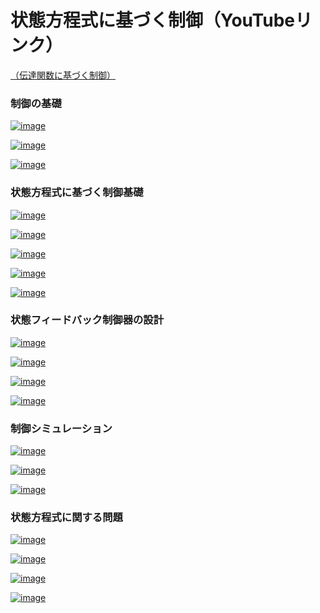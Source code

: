 # 状態方程式に基づく制御（YouTubeリンク）

[（伝達関数に基づく制御）](https://github.com/Hiroshi-Okajima/control-education01-transferfunction)

### 制御の基礎

[![image](https://user-images.githubusercontent.com/112537733/188294783-683afde0-9cb4-4e15-8822-814d69bc1617.png)](https://youtu.be/fk2FTqotmFY)

[![image](https://user-images.githubusercontent.com/112537733/188294695-4e632ff1-613c-4298-a636-ac0cae01bfcc.png)](https://youtu.be/4ygdk0FKV-8)

[![image](https://user-images.githubusercontent.com/112537733/188294717-0a3487b1-2424-455e-a674-b7b55d53e6f6.png)](https://youtu.be/SD5N3Fa3IkM)


### 状態方程式に基づく制御基礎

[![image](https://user-images.githubusercontent.com/112537733/188294740-1b90c606-2f93-48fd-99d2-7fb5c88509ef.png)](https://youtu.be/B4sQMW6f6u0)

[![image](https://user-images.githubusercontent.com/112537733/188294748-d4800a01-6ad6-4849-9a69-6ff4395e522c.png)](https://youtu.be/qj20sB85BpE)

[![image](https://user-images.githubusercontent.com/112537733/188294756-7b40b07c-f555-475a-928f-e742d35d3bcb.png)](https://youtu.be/k8z132MGBiA)

[![image](https://user-images.githubusercontent.com/112537733/188294773-836f7cb1-7aaa-4726-9b1b-c08841b64c3e.png)](https://youtu.be/orw8fx0BpzU)

[![image](https://user-images.githubusercontent.com/112537733/188294791-7617c920-26bb-4294-a995-988dafca0c2e.png)](https://youtu.be/-RPNpDAIkG0)

### 状態フィードバック制御器の設計

[![image](https://user-images.githubusercontent.com/112537733/188294758-e39c47f5-bde1-4055-8f1b-975fa17129b4.png)](https://youtu.be/MUrI469J_Oo)

[![image](https://user-images.githubusercontent.com/112537733/188294769-c0e0e6eb-eb78-43fb-972d-87cb1b3c7004.png)](https://youtu.be/yiFgI6Oos88)

[![image](https://user-images.githubusercontent.com/112537733/188294770-1482d2c5-b934-482c-979c-fcaac4b70f37.png)](https://youtu.be/8GbKBDU2eIw)

[![image](https://user-images.githubusercontent.com/112537733/188294796-9b2a3c37-37ad-4d7d-a857-0603a9ac0fe4.png)](https://youtu.be/nX44f994LAY)

### 制御シミュレーション

[![image](https://user-images.githubusercontent.com/112537733/188294688-cd3675b8-9550-435d-b798-adc10bf63045.png)](https://youtu.be/5UgeK9ZZduU)

[![image](https://user-images.githubusercontent.com/112537733/188294683-5f37d70b-1443-45c4-8e25-19dea47aaf70.png)](https://youtu.be/Pt8BkSSc_0E)

[![image](https://user-images.githubusercontent.com/112537733/188294975-8a6d093c-0ed6-4181-b30b-dc61d9af4dfe.png)](https://youtu.be/eB3Jgighqe4)

### 状態方程式に関する問題

[![image](https://user-images.githubusercontent.com/112537733/188294822-d33143d9-3402-4779-921c-cec22e6b7a32.png)](https://youtu.be/bcv0yFetbts)

[![image](https://user-images.githubusercontent.com/112537733/188294831-56b8e264-ffd3-428c-b8ba-ed85f6b4376a.png)](https://youtu.be/caGzPIMP2v8)

[![image](https://user-images.githubusercontent.com/112537733/188294832-c6714d3c-0e64-4007-90ef-8940818cfb7c.png)](ttps://youtu.be/Kmaf7bnWISo)

[![image](https://user-images.githubusercontent.com/112537733/188294836-94837fac-13de-4859-9c2c-e0e83b4d269b.png)](https://youtu.be/VSUkV4j95PY)


